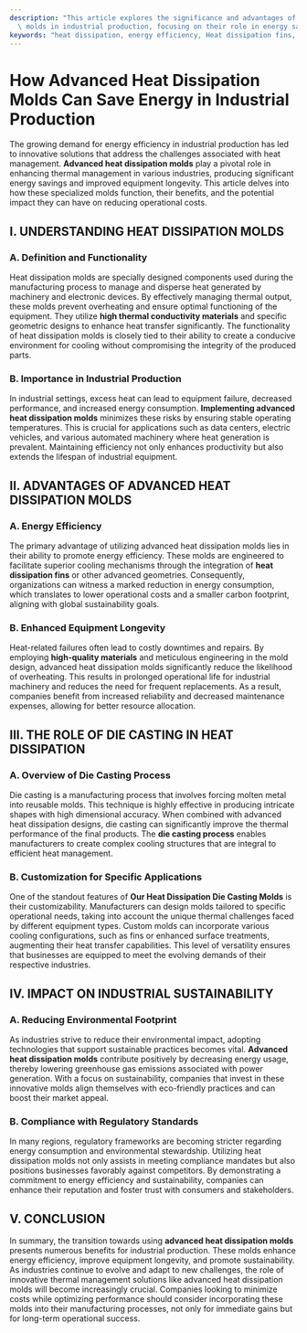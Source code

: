 ```yaml
---
description: "This article explores the significance and advantages of advanced heat dissipation\
  \ molds in industrial production, focusing on their role in energy savings and efficiency."
keywords: "heat dissipation, energy efficiency, Heat dissipation fins, Die casting process"
---
```

# How Advanced Heat Dissipation Molds Can Save Energy in Industrial Production

The growing demand for energy efficiency in industrial production has led to innovative solutions that address the challenges associated with heat management. **Advanced heat dissipation molds** play a pivotal role in enhancing thermal management in various industries, producing significant energy savings and improved equipment longevity. This article delves into how these specialized molds function, their benefits, and the potential impact they can have on reducing operational costs.

## I. UNDERSTANDING HEAT DISSIPATION MOLDS

### A. Definition and Functionality 
Heat dissipation molds are specially designed components used during the manufacturing process to manage and disperse heat generated by machinery and electronic devices. By effectively managing thermal output, these molds prevent overheating and ensure optimal functioning of the equipment. They utilize **high thermal conductivity materials** and specific geometric designs to enhance heat transfer significantly. The functionality of heat dissipation molds is closely tied to their ability to create a conducive environment for cooling without compromising the integrity of the produced parts.

### B. Importance in Industrial Production
In industrial settings, excess heat can lead to equipment failure, decreased performance, and increased energy consumption. **Implementing advanced heat dissipation molds** minimizes these risks by ensuring stable operating temperatures. This is crucial for applications such as data centers, electric vehicles, and various automated machinery where heat generation is prevalent. Maintaining efficiency not only enhances productivity but also extends the lifespan of industrial equipment.

## II. ADVANTAGES OF ADVANCED HEAT DISSIPATION MOLDS

### A. Energy Efficiency
The primary advantage of utilizing advanced heat dissipation molds lies in their ability to promote energy efficiency. These molds are engineered to facilitate superior cooling mechanisms through the integration of **heat dissipation fins** or other advanced geometries. Consequently, organizations can witness a marked reduction in energy consumption, which translates to lower operational costs and a smaller carbon footprint, aligning with global sustainability goals.

### B. Enhanced Equipment Longevity
Heat-related failures often lead to costly downtimes and repairs. By employing **high-quality materials** and meticulous engineering in the mold design, advanced heat dissipation molds significantly reduce the likelihood of overheating. This results in prolonged operational life for industrial machinery and reduces the need for frequent replacements. As a result, companies benefit from increased reliability and decreased maintenance expenses, allowing for better resource allocation.

## III. THE ROLE OF DIE CASTING IN HEAT DISSIPATION

### A. Overview of Die Casting Process
Die casting is a manufacturing process that involves forcing molten metal into reusable molds. This technique is highly effective in producing intricate shapes with high dimensional accuracy. When combined with advanced heat dissipation designs, die casting can significantly improve the thermal performance of the final products. The **die casting process** enables manufacturers to create complex cooling structures that are integral to efficient heat management.

### B. Customization for Specific Applications
One of the standout features of **Our Heat Dissipation Die Casting Molds** is their customizability. Manufacturers can design molds tailored to specific operational needs, taking into account the unique thermal challenges faced by different equipment types. Custom molds can incorporate various cooling configurations, such as fins or enhanced surface treatments, augmenting their heat transfer capabilities. This level of versatility ensures that businesses are equipped to meet the evolving demands of their respective industries.

## IV. IMPACT ON INDUSTRIAL SUSTAINABILITY

### A. Reducing Environmental Footprint
As industries strive to reduce their environmental impact, adopting technologies that support sustainable practices becomes vital. **Advanced heat dissipation molds** contribute positively by decreasing energy usage, thereby lowering greenhouse gas emissions associated with power generation. With a focus on sustainability, companies that invest in these innovative molds align themselves with eco-friendly practices and can boost their market appeal.

### B. Compliance with Regulatory Standards
In many regions, regulatory frameworks are becoming stricter regarding energy consumption and environmental stewardship. Utilizing heat dissipation molds not only assists in meeting compliance mandates but also positions businesses favorably against competitors. By demonstrating a commitment to energy efficiency and sustainability, companies can enhance their reputation and foster trust with consumers and stakeholders.

## V. CONCLUSION

In summary, the transition towards using **advanced heat dissipation molds** presents numerous benefits for industrial production. These molds enhance energy efficiency, improve equipment longevity, and promote sustainability. As industries continue to evolve and adapt to new challenges, the role of innovative thermal management solutions like advanced heat dissipation molds will become increasingly crucial. Companies looking to minimize costs while optimizing performance should consider incorporating these molds into their manufacturing processes, not only for immediate gains but for long-term operational success.
